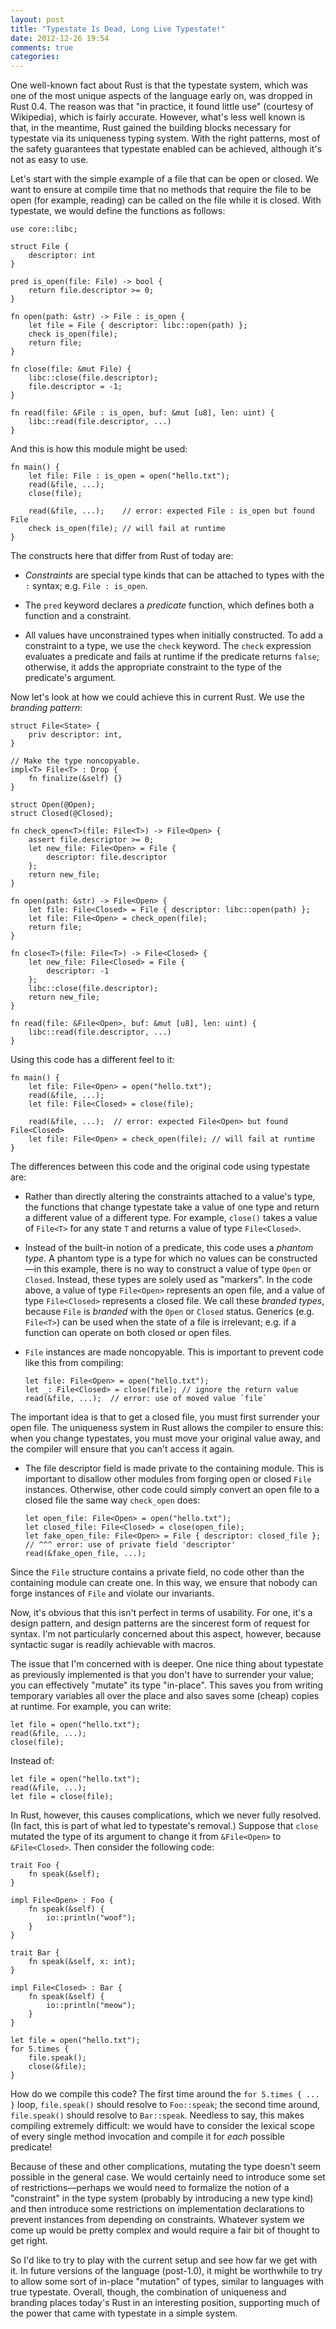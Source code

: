 ```yaml
---
layout: post
title: "Typestate Is Dead, Long Live Typestate!"
date: 2012-12-26 19:54
comments: true
categories: 
---
```


One well-known fact about Rust is that the typestate system, which was one of the most unique aspects of the language early on, was dropped in Rust 0.4. The reason was that "in practice, it found little use" (courtesy of Wikipedia), which is fairly accurate. However, what's less well known is that, in the meantime, Rust gained the building blocks necessary for typestate via its uniqueness typing system. With the right patterns, most of the safety guarantees that typestate enabled can be achieved, although it's not as easy to use.

Let's start with the simple example of a file that can be open or closed. We want to ensure at compile time that no methods that require the file to be open (for example, reading) can be called on the file while it is closed. With typestate, we would define the functions as follows:

    use core::libc;

    struct File {
        descriptor: int
    }

    pred is_open(file: File) -> bool {
        return file.descriptor >= 0;
    }

    fn open(path: &str) -> File : is_open {
        let file = File { descriptor: libc::open(path) };
        check is_open(file);
        return file;
    }

    fn close(file: &mut File) {
        libc::close(file.descriptor);
        file.descriptor = -1;
    }

    fn read(file: &File : is_open, buf: &mut [u8], len: uint) {
        libc::read(file.descriptor, ...)
    }

And this is how this module might be used:

    fn main() {
        let file: File : is_open = open("hello.txt");
        read(&file, ...);
        close(file);

        read(&file, ...);    // error: expected File : is_open but found File
        check is_open(file); // will fail at runtime
    }

The constructs here that differ from Rust of today are:

* *Constraints* are special type kinds that can be attached to types with the `:` syntax; e.g. `File : is_open`.

* The `pred` keyword declares a *predicate* function, which defines both a function and a constraint.

* All values have unconstrained types when initially constructed. To add a constraint to a type, we use the `check` keyword. The `check` expression evaluates a predicate and fails at runtime if the predicate returns `false`; otherwise, it adds the appropriate constraint to the type of the predicate's argument.

Now let's look at how we could achieve this in current Rust. We use the *branding pattern*:

    struct File<State> {
        priv descriptor: int,
    }

    // Make the type noncopyable.
    impl<T> File<T> : Drop {
        fn finalize(&self) {}
    }

    struct Open(@Open);
    struct Closed(@Closed);

    fn check_open<T>(file: File<T>) -> File<Open> {
        assert file.descriptor >= 0;
        let new_file: File<Open> = File {
            descriptor: file.descriptor
        };
        return new_file;
    }

    fn open(path: &str) -> File<Open> {
        let file: File<Closed> = File { descriptor: libc::open(path) };
        let file: File<Open> = check_open(file);
        return file;
    }

    fn close<T>(file: File<T>) -> File<Closed> {
        let new_file: File<Closed> = File {
            descriptor: -1
        };
        libc::close(file.descriptor);
        return new_file;
    }

    fn read(file: &File<Open>, buf: &mut [u8], len: uint) {
        libc::read(file.descriptor, ...)
    }

Using this code has a different feel to it:

    fn main() {
	    let file: File<Open> = open("hello.txt");
	    read(&file, ...);
	    let file: File<Closed> = close(file);

	    read(&file, ...);  // error: expected File<Open> but found File<Closed>
	    let file: File<Open> = check_open(file); // will fail at runtime
    }

The differences between this code and the original code using typestate are:

* Rather than directly altering the constraints attached to a value's type, the functions that change typestate take a value of one type and return a different value of a different type. For example, `close()` takes a value of `File<T>` for any state `T` and returns a value of type `File<Closed>`.

* Instead of the built-in notion of a predicate, this code uses a *phantom type*. A phantom type is a type for which no values can be constructed—in this example, there is no way to construct a value of type `Open` or `Closed`. Instead, these types are solely used as "markers". In the code above, a value of type `File<Open>` represents an open file, and a value of type `File<Closed>` represents a closed file. We call these *branded types*, because `File` is *branded* with the `Open` or `Closed` status. Generics (e.g. `File<T>`) can be used when the state of a file is irrelevant; e.g. if a function can operate on both closed or open files.

* `File` instances are made noncopyable. This is important to prevent code like this from compiling:

      let file: File<Open> = open("hello.txt");
	  let _: File<Closed> = close(file); // ignore the return value
      read(&file, ...);  // error: use of moved value `file`

The important idea is that to get a closed file, you must first surrender your open file. The uniqueness system in Rust allows the compiler to ensure this: when you change typestates, you must move your original value away, and the compiler will ensure that you can't access it again.

* The file descriptor field is made private to the containing module. This is important to disallow other modules from forging open or closed `File` instances. Otherwise, other code could simply convert an open file to a closed file the same way `check_open` does:

      let open_file: File<Open> = open("hello.txt");
	  let closed_file: File<Closed> = close(open_file);
	  let fake_open_file: File<Open> = File { descriptor: closed_file };
	  // ^^^ error: use of private field 'descriptor'
	  read(&fake_open_file, ...);

Since the `File` structure contains a private field, no code other than the containing module can create one. In this way, we ensure that nobody can forge instances of `File` and violate our invariants.

Now, it's obvious that this isn't perfect in terms of usability. For one, it's a design pattern, and design patterns are the sincerest form of request for syntax. I'm not particularly concerned about this aspect, however, because syntactic sugar is readily achievable with macros.

The issue that I'm concerned with is deeper. One nice thing about typestate as previously implemented is that you don't have to surrender your value; you can effectively "mutate" its type "in-place". This saves you from writing temporary variables all over the place and also saves some (cheap) copies at runtime. For example, you can write:

    let file = open("hello.txt");
    read(&file, ...);
    close(file);

Instead of:

    let file = open("hello.txt");
    read(&file, ...);
    let file = close(file);

In Rust, however, this causes complications, which we never fully resolved. (In fact, this is part of what led to typestate's removal.) Suppose that `close` mutated the type of its argument to change it from `&File<Open>` to `&File<Closed>`. Then consider the following code:

    trait Foo {
	    fn speak(&self);
    }

    impl File<Open> : Foo {
	    fn speak(&self) {
		    io::println("woof");
		}
    }

    trait Bar {
	    fn speak(&self, x: int);
    }

    impl File<Closed> : Bar {
	    fn speak(&self) {
		    io::println("meow");
		}
	}
	
    let file = open("hello.txt");
    for 5.times {
        file.speak();
        close(&file);
    }

How do we compile this code? The first time around the `for 5.times { ... }` loop, `file.speak()` should resolve to `Foo::speak`; the second time around, `file.speak()` should resolve to `Bar::speak`. Needless to say, this makes compiling extremely difficult: we would have to consider the lexical scope of every single method invocation and compile it for *each* possible predicate!

Because of these and other complications, mutating the type doesn't seem possible in the general case. We would certainly need to introduce some set of restrictions—perhaps we would need to formalize the notion of a "constraint" in the type system (probably by introducing a new type kind) and then introduce some restrictions on implementation declarations to prevent instances from depending on constraints. Whatever system we come up would be pretty complex and would require a fair bit of thought to get right.

So I'd like to try to play with the current setup and see how far we get with it. In future versions of the language (post-1.0), it might be worthwhile to try to allow some sort of in-place "mutation" of types, similar to languages with true typestate. Overall, though, the combination of uniqueness and branding places today's Rust in an interesting position, supporting much of the power that came with typestate in a simple system.

